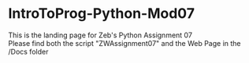 # IntroToProg-Python-Mod07
This is the landing page for Zeb's Python Assignment 07  
Please find both the script "ZWAssignment07" and the Web Page in the  
/Docs folder
